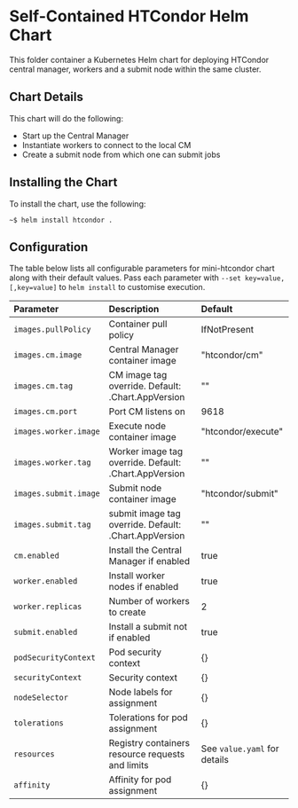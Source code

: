 # Self-Contained HTCondor Helm Chart

This folder container a Kubernetes Helm chart for deploying HTCondor central manager, workers and a submit node within the same cluster.

## Chart Details

This chart will do the following:

* Start up the Central Manager
* Instantiate workers to connect to the local CM
* Create a submit node from which one can submit jobs

## Installing the Chart

To install the chart, use the following:

```console
~$ helm install htcondor .
```

## Configuration

The table below lists all configurable parameters for mini-htcondor chart along with their default values. Pass each parameter with ```--set key=value,[,key=value]``` to ```helm install``` to customise execution.

| Parameter                  | Description | Default |
|:---------------------------|:------------|:--------|
| `images.pullPolicy`        | Container pull policy | IfNotPresent |
| `images.cm.image`          | Central Manager container image | "htcondor/cm" |
| `images.cm.tag`            | CM image tag override. Default: .Chart.AppVersion | "" |
| `images.cm.port`           | Port CM listens on | 9618 |
| `images.worker.image`      | Execute node container image | "htcondor/execute" |
| `images.worker.tag`        | Worker image tag override. Default: .Chart.AppVersion | "" |
| `images.submit.image`      | Submit node container image | "htcondor/submit" |
| `images.submit.tag`        | submit image tag override. Default: .Chart.AppVersion | "" |
| `cm.enabled`               | Install the Central Manager if enabled | true |
| `worker.enabled`           | Install worker nodes if enabled | true |
| `worker.replicas`          | Number of workers to create | 2 |
| `submit.enabled`           | Install a submit not if enabled | true |
| `podSecurityContext`       | Pod security context | {} |
| `securityContext`          | Security context | {} |
| `nodeSelector`             | Node labels for assignment | {} |
| `tolerations`              | Tolerations for pod assignment | {} |
| `resources`                | Registry containers resource requests and limits | See `value.yaml` for details |
| `affinity`                 | Affinity for pod assignment | {} |
